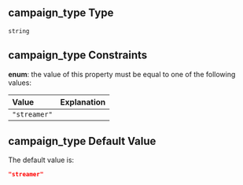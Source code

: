 ## campaign_type Type

`string`

## campaign_type Constraints

**enum**: the value of this property must be equal to one of the following values:

| Value        | Explanation |
| :----------- | ----------- |
| `"streamer"` |             |

## campaign_type Default Value

The default value is:

```json
"streamer"
```

